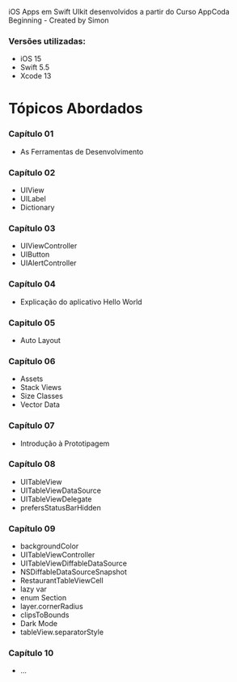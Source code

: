 iOS Apps em Swift UIkit desenvolvidos a partir do Curso AppCoda Beginning - Created by Simon

### Versões utilizadas:

- iOS 15
- Swift 5.5
- Xcode 13

# Tópicos Abordados 

### Capítulo 01
- As Ferramentas de Desenvolvimento

### Capítulo 02
- UIView
- UILabel
- Dictionary

### Capítulo 03
- UIViewController 
- UIButton 
- UIAlertController

### Capítulo 04
- Explicação do aplicativo Hello World

### Capitulo 05
- Auto Layout

### Capítulo 06
- Assets
- Stack Views
- Size Classes
- Vector Data

### Capítulo 07
- Introdução à Prototipagem

### Capítulo 08
- UITableView 
- UITableViewDataSource 
- UITableViewDelegate 
- prefersStatusBarHidden

### Capítulo 09
- backgroundColor
- UITableViewController
- UITableViewDiffableDataSource
- NSDiffableDataSourceSnapshot
- RestaurantTableViewCell
- lazy var
- enum Section
- layer.cornerRadius
- clipsToBounds
- Dark Mode
- tableView.separatorStyle

### Capítulo 10
- ...
